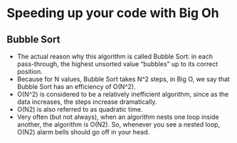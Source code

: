 # Speeding up your code with Big Oh

## Bubble Sort
- The actual reason why this algorithm is called Bubble Sort: in each pass-through, the highest unsorted value “bubbles” up to its correct position.
- Because for N values, Bubble Sort takes N^2 steps, in Big O, we say that Bubble Sort has an efficiency of O(N^2).
- O(N^2) is considered to be a relatively inefficient algorithm, since as the data increases, the steps increase dramatically.
- O(N2) is also referred to as quadratic time.
- Very often (but not always), when an algorithm nests one loop inside another, the algorithm is O(N2). So, whenever you see a nested loop, O(N2) alarm bells should go off in your head.
